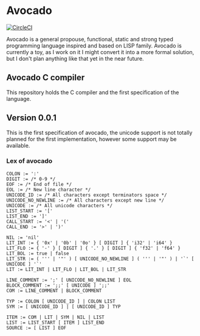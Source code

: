 # Avocado
[![CircleCI](https://circleci.com/gh/avolang/avocc/tree/master.svg?style=svg)](https://circleci.com/gh/avolang/avocc/tree/master)

Avocado is a general propouse, functional, static and strong typed
programming language inspired and based on LISP family. Avocado is
currently a toy, as I work on it I might convert it into a more formal
solution, but I don't plan anything like that yet in the near future.

## Avocado C compiler

This repository holds the C compiler and the first specification
of the language.

## Version 0.0.1

This is the first specification of avocado, the unicode support
is not totally planned for the first implementation, however
some support may be available.

### Lex of avocado

```
COLON := ':'
DIGIT := /* 0-9 */
EOF := /* End of file */
EOL := /* New line character */
UNICODE_ID := /* All characters except terminators space */
UNICODE_NO_NEWLINE := /* All characters except new line */
UNICODE := /* All unicode characters */
LIST_START := '['
LIST_END := ']'
CALL_START := '<' | '('
CALL_END := '>' | ')'

NIL := 'nil'
LIT_INT := { '0x' | '0b' | '0o' } [ DIGIT ] { 'i32' | 'i64' }
LIT_FLO := { '-' } [ DIGIT ] { '.' } [ DIGIT ] { 'f32' | 'f64' }
LIT_BOL := true | false
LIT_STR := ( ''' | '"' ) [ UNICODE_NO_NEWLINE ] ( ''' | '"' ) | '`' [ UNICODE ] '`'
LIT := LIT_INT | LIT_FLO | LIT_BOL | LIT_STR

LINE_COMMENT := ';' [ UNICODE_NO_NEWLINE ] EOL
BLOCK_COMMENT := ';;' [ UNICODE ] ';;'
COM := LINE_COMMENT | BLOCK_COMMENT

TYP := COLON [ UNICODE_ID ] | COLON LIST
SYM := [ UNICODE_ID ] | [ UNICODE_ID ] TYP

ITEM := COM | LIT | SYM | NIL | LIST
LIST := LIST_START [ ITEM ] LIST_END
SOURCE := [ LIST ] EOF
```
